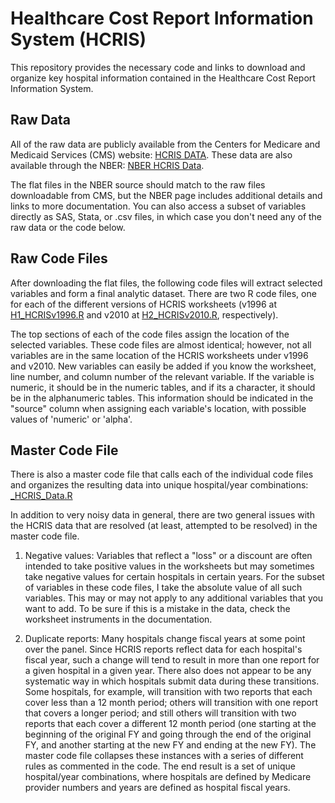 # Healthcare Cost Report Information System (HCRIS)
This repository provides the necessary code and links to download and organize key hospital information contained in the Healthcare Cost Report Information System.

## Raw Data
All of the raw data are publicly available from the Centers for Medicare and Medicaid Services (CMS) website: [HCRIS DATA](https://www.cms.gov/Research-Statistics-Data-and-Systems/Downloadable-Public-Use-Files/Cost-Reports/Cost-Reports-by-Fiscal-Year.html). These data are also available through the NBER: [NBER HCRIS Data](https://www.nber.org/data/hcris.html). 

The flat files in the NBER source should match to the raw files downloadable from CMS, but the NBER page includes additional details and links to more documentation. You can also access a subset of variables directly as SAS, Stata, or .csv files, in which case you don't need any of the raw data or the code below.

## Raw Code Files
After downloading the flat files, the following code files will extract selected variables and form a final analytic dataset. There are two R code files, one for each of the different versions of HCRIS worksheets (v1996 at [H1_HCRISv1996.R](https://github.com/imccart/HCRIS/blob/master/data-code/H1_HCRISv1996.R) and v2010 at [H2_HCRISv2010.R](https://github.com/imccart/HCRIS/blob/master/data-code/H2_HCRISv2010.R), respectively). 

The top sections of each of the code files assign the location of the selected variables. These code files are almost identical; however, not all variables are in the same location of the HCRIS worksheets under v1996 and v2010. New variables can easily be added if you know the worksheet, line number, and column number of the relevant variable. If the variable is numeric, it should be in the numeric tables, and if its a character, it should be in the alphanumeric tables. This information should be indicated in the "source" column when assigning each variable's location, with possible values of 'numeric' or 'alpha'. 


## Master Code File
There is also a master code file that calls each of the individual code files and organizes the resulting data into unique hospital/year combinations: [_HCRIS_Data.R](https://github.com/imccart/HCRIS/blob/master/data-code/HCRIS_Data.R)

In addition to very noisy data in general, there are two general issues with the HCRIS data that are resolved (at least, attempted to be resolved) in the master code file. 

1. Negative values: Variables that reflect a "loss" or a discount are often intended to take positive values in the worksheets but may sometimes take negative values for certain hospitals in certain years. For the subset of variables in these code files, I take the absolute value of all such variables. This may or may not apply to any additional variables that you want to add. To be sure if this is a mistake in the data, check the worksheet instruments in the documentation. 

2. Duplicate reports: Many hospitals change fiscal years at some point over the panel. Since HCRIS reports reflect data for each hospital's fiscal year, such a change will tend to result in more than one report for a given hospital in a given year. There also does not appear to be any systematic way in which hospitals submit data during these transitions. Some hospitals, for example, will transition with two reports that each cover less than a 12 month period; others will transition with one report that covers a longer period; and still others will transition with two reports that each cover a different 12 month period (one starting at the beginning of the original FY and going through the end of the original FY, and another starting at the new FY and ending at the new FY). The master code file collapses these instances with a series of different rules as commented in the code. The end result is a set of unique hospital/year combinations, where hospitals are defined by Medicare provider numbers and years are defined as hospital fiscal years.

